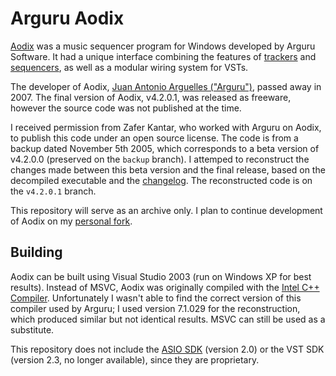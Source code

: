 # Arguru Aodix

[Aodix](https://web.archive.org/web/20070819041559/http://www.aodix.com/pageaodixv4.html) was a music sequencer program for Windows developed by Arguru Software. It had a unique interface combining the features of [trackers](https://en.wikipedia.org/wiki/Music_tracker) and [sequencers](https://en.wikipedia.org/wiki/Music_sequencer), as well as a modular wiring system for VSTs.

The developer of Aodix, [Juan Antonio Arguelles ("Arguru")](https://en.wikipedia.org/wiki/Juan_Antonio_Arguelles_Rius), passed away in 2007. The final version of Aodix, v4.2.0.1, was released as freeware, however the source code was not published at the time.

I received permission from Zafer Kantar, who worked with Arguru on Aodix, to publish this code under an open source license. The code is from a backup dated November 5th 2005, which corresponds to a beta version of v4.2.0.0 (preserved on the `backup` branch). I attemped to reconstruct the changes made between this beta version and the final release, based on the decompiled executable and the [changelog](https://github.com/arguru-archive/aodix/blob/v4.2.0.1/changelog.txt). The reconstructed code is on the `v4.2.0.1` branch.

This repository will serve as an archive only. I plan to continue development of Aodix on my [personal fork](https://github.com/vanjac/aodix).

## Building

Aodix can be built using Visual Studio 2003 (run on Windows XP for best results). Instead of MSVC, Aodix was originally compiled with the [Intel C++ Compiler](https://en.wikipedia.org/wiki/Intel_C%2B%2B_Compiler). Unfortunately I wasn't able to find the correct version of this compiler used by Arguru; I used version 7.1.029 for the reconstruction, which produced similar but not identical results. MSVC can still be used as a substitute.

This repository does not include the [ASIO SDK](https://www.steinberg.net/developers/) (version 2.0) or the VST SDK (version 2.3, no longer available), since they are proprietary.
